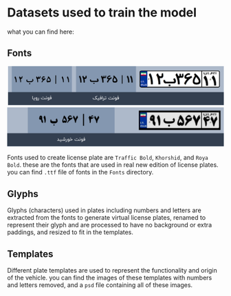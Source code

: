 # Datasets used to train the model

what you can find here:

## Fonts

![](../Assets/license_plate_fonts1.png)
![](../Assets/license_plate_fonts2.png)

Fonts used to create license plate are `Traffic Bold`, `Khorshid`, and `Roya Bold`. these are the fonts that are used in real new edition of license plates.
you can find `.ttf` file of fonts in the `Fonts` directory.

## Glyphs

Glyphs (characters) used in plates including numbers and letters are extracted from the fonts to generate virtual license plates, renamed to represent their glyph and are processed to have no background or extra paddings, and resized to fit in the templates.

## Templates

Different plate templates are used to represent the functionality and origin of the vehicle. you can find the images of these templates with numbers and letters removed, and a `psd` file containing all of these images.